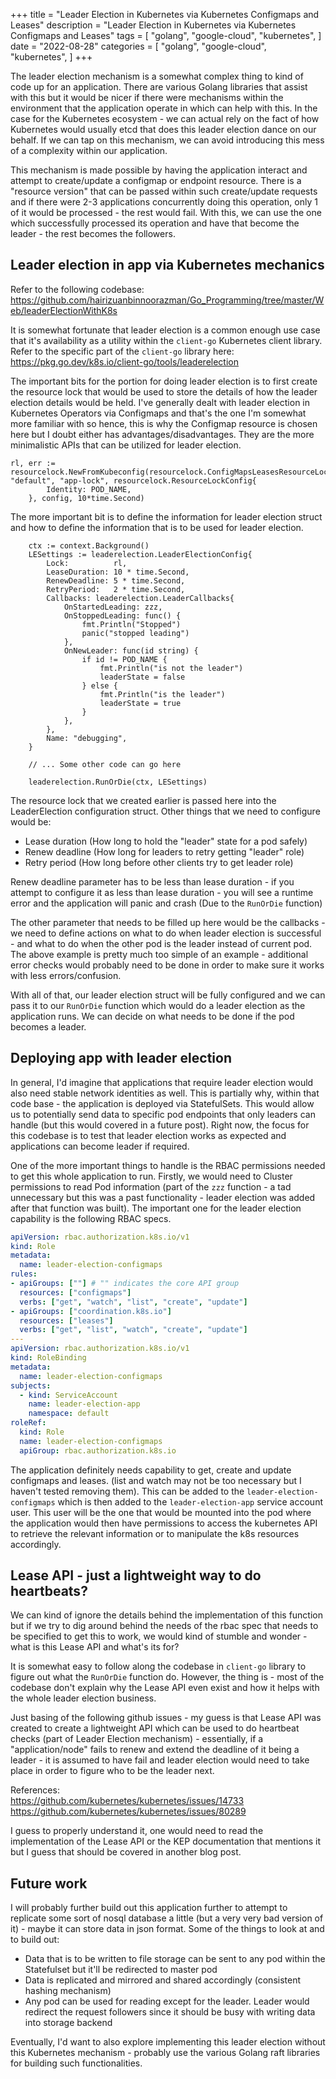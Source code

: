+++
title = "Leader Election in Kubernetes via Kubernetes Configmaps and Leases"
description = "Leader Election in Kubernetes via Kubernetes Configmaps and Leases"
tags = [
    "golang",
    "google-cloud",
    "kubernetes",
]
date = "2022-08-28"
categories = [
    "golang",
    "google-cloud",
    "kubernetes",
]
+++

The leader election mechanism is a somewhat complex thing to kind of code up for an application. There are various Golang libraries that assist with this but it would be nicer if there were mechanisms within the environment that the application operate in which can help with this. In the case for the Kubernetes ecosystem - we can actual rely on the fact of how Kubernetes would usually etcd that does this leader election dance on our behalf. If we can tap on this mechanism, we can avoid introducing this mess of a complexity within our application.

This mechanism is made possible by having the application interact and attempt to create/update a configmap or endpoint resource. There is a "resource version" that can be passed within such create/update requests and if there were 2-3 applications concurrently doing this operation, only 1 of it would be processed - the rest would fail. With this, we can use the one which successfully processed its operation and have that become the leader - the rest becomes the followers.

## Leader election in app via Kubernetes mechanics

Refer to the following codebase: https://github.com/hairizuanbinnoorazman/Go_Programming/tree/master/Web/leaderElectionWithK8s

It is somewhat fortunate that leader election is a common enough use case that it's availability as a utility within the `client-go` Kubernetes client library. Refer to the specific part of the `client-go` library here: https://pkg.go.dev/k8s.io/client-go/tools/leaderelection

The important bits for the portion for doing leader election is to first create the resource lock that would be used to store the details of how the leader election details would be held. I've generally dealt with leader election in Kubernetes Operators via Configmaps and that's the one I'm somewhat more familiar with so hence, this is why the Configmap resource is chosen here but I doubt either has advantages/disadvantages. They are the more minimalistic APIs that can be utilized for leader election.

```golang
rl, err := resourcelock.NewFromKubeconfig(resourcelock.ConfigMapsLeasesResourceLock, "default", "app-lock", resourcelock.ResourceLockConfig{
		Identity: POD_NAME,
	}, config, 10*time.Second)
```

The more important bit is to define the information for leader election struct and how to define the information that is to be used for leader election.

```golang
    ctx := context.Background()
	LESettings := leaderelection.LeaderElectionConfig{
		Lock:          rl,
		LeaseDuration: 10 * time.Second,
		RenewDeadline: 5 * time.Second,
		RetryPeriod:   2 * time.Second,
		Callbacks: leaderelection.LeaderCallbacks{
			OnStartedLeading: zzz,
			OnStoppedLeading: func() {
				fmt.Println("Stopped")
				panic("stopped leading")
			},
			OnNewLeader: func(id string) {
				if id != POD_NAME {
					fmt.Println("is not the leader")
					leaderState = false
				} else {
					fmt.Println("is the leader")
					leaderState = true
				}
			},
		},
		Name: "debugging",
	}

    // ... Some other code can go here

    leaderelection.RunOrDie(ctx, LESettings)
```

The resource lock that we created earlier is passed here into the LeaderElection configuration struct. Other things that we need to configure would be:

- Lease duration (How long to hold the "leader" state for a pod safely)
- Renew deadline (How long for leaders to retry getting "leader" role)
- Retry period (How long before other clients try to get leader role)

Renew deadline parameter has to be less than lease duration - if you attempt to configure it as less than lease duration - you will see a runtime error and the application will panic and crash (Due to the `RunOrDie` function)

The other parameter that needs to be filled up here would be the callbacks - we need to define actions on what to do when leader election is successful - and what to do when the other pod is the leader instead of current pod. The above example is pretty much too simple of an example - additional error checks would probably need to be done in order to make sure it works with less errors/confusion.

With all of that, our leader election struct will be fully configured and we can pass it to our `RunOrDie` function which would do a leader election as the application runs. We can decide on what needs to be done if the pod becomes a leader.

## Deploying app with leader election

In general, I'd imagine that applications that require leader election would also need stable network identities as well. This is partially why, within that code base - the application is deployed via StatefulSets. This would allow us to potentially send data to specific pod endpoints that only leaders can handle (but this would covered in a future post). Right now, the focus for this codebase is to test that leader election works as expected and applications can become leader if required.

One of the more important things to handle is the RBAC permissions needed to get this whole application to run. Firstly, we would need to Cluster permissions to read Pod information (part of the `zzz` function - a tad unnecessary but this was a past functionality - leader election was added after that function was built). The important one for the leader election capability is the following RBAC specs.

```yaml
apiVersion: rbac.authorization.k8s.io/v1
kind: Role
metadata:
  name: leader-election-configmaps
rules:
- apiGroups: [""] # "" indicates the core API group
  resources: ["configmaps"]
  verbs: ["get", "watch", "list", "create", "update"]
- apiGroups: ["coordination.k8s.io"]
  resources: ["leases"]
  verbs: ["get", "list", "watch", "create", "update"]
---
apiVersion: rbac.authorization.k8s.io/v1
kind: RoleBinding
metadata:
  name: leader-election-configmaps
subjects:
  - kind: ServiceAccount
    name: leader-election-app
    namespace: default
roleRef:
  kind: Role 
  name: leader-election-configmaps
  apiGroup: rbac.authorization.k8s.io
```

The application definitely needs capability to get, create and update configmaps and leases. (list and watch may not be too necessary but I haven't tested removing them). This can be added to the `leader-election-configmaps` which is then added to the `leader-election-app` service account user. This user will be the one that would be mounted into the pod where the application would then have permissions to access the kubernetes API to retrieve the relevant information or to manipulate the k8s resources accordingly.

## Lease API - just a lightweight way to do heartbeats?

We can kind of ignore the details behind the implementation of this function but if we try to dig around behind the needs of the rbac spec that needs to be specified to get this to work, we would kind of stumble and wonder - what is this Lease API and what's its for?

It is somewhat easy to follow along the codebase in `client-go` library to figure out what the `RunOrDie` function do. However, the thing is - most of the codebase don't explain why the Lease API even exist and how it helps with the whole leader election business.

Just basing of the following github issues - my guess is that Lease API was created to create a lightweight API which can be used to do heartbeat checks (part of Leader Election mechanism) - essentially, if a "application/node" fails to renew and extend the deadline of it being a leader - it is assumed to have fail and leader election would need to take place in order to figure who to be the leader next.

References:  
https://github.com/kubernetes/kubernetes/issues/14733  
https://github.com/kubernetes/kubernetes/issues/80289  

I guess to properly understand it, one would need to read the implementation of the Lease API or the KEP documentation that mentions it but I guess that should be covered in another blog post.

## Future work

I will probably further build out this application further to attempt to replicate some sort of nosql database a little (but a very very bad version of it) - maybe it can store data in json format. Some of the things to look at and to build out:

- Data that is to be written to file storage can be sent to any pod within the Statefulset but it'll be redirected to master pod
- Data is replicated and mirrored and shared accordingly (consistent hashing mechanism)
- Any pod can be used for reading except for the leader. Leader would redirect the request followers since it should be busy with writing data into storage backend

Eventually, I'd want to also explore implementing this leader election without this Kubernetes mechanism - probably use the various Golang raft libraries for building such functionalities.